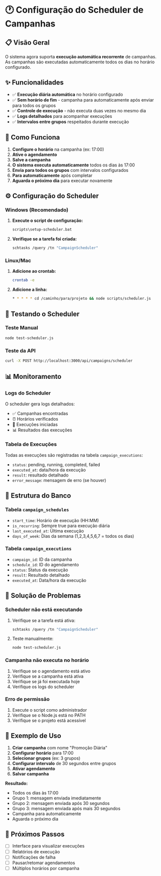 # 🕐 Configuração do Scheduler de Campanhas

## 📋 Visão Geral

O sistema agora suporta **execução automática recorrente** de campanhas. As campanhas são executadas automaticamente todos os dias no horário configurado.

## ✨ Funcionalidades

- ✅ **Execução diária automática** no horário configurado
- ✅ **Sem horário de fim** - campanha para automaticamente após enviar para todos os grupos
- ✅ **Controle de execução** - não executa duas vezes no mesmo dia
- ✅ **Logs detalhados** para acompanhar execuções
- ✅ **Intervalos entre grupos** respeitados durante execução

## 🚀 Como Funciona

1. **Configure o horário** na campanha (ex: 17:00)
2. **Ative o agendamento** 
3. **Salve a campanha**
4. **O sistema executa automaticamente** todos os dias às 17:00
5. **Envia para todos os grupos** com intervalos configurados
6. **Para automaticamente** após completar
7. **Aguarda o próximo dia** para executar novamente

## ⚙️ Configuração do Scheduler

### Windows (Recomendado)

1. **Execute o script de configuração:**
   ```bash
   scripts\setup-scheduler.bat
   ```

2. **Verifique se a tarefa foi criada:**
   ```bash
   schtasks /query /tn "CampaignScheduler"
   ```

### Linux/Mac

1. **Adicione ao crontab:**
   ```bash
   crontab -e
   ```

2. **Adicione a linha:**
   ```bash
   * * * * * cd /caminho/para/projeto && node scripts/scheduler.js
   ```

## 🧪 Testando o Scheduler

### Teste Manual
```bash
node test-scheduler.js
```

### Teste da API
```bash
curl -X POST http://localhost:3000/api/campaigns/scheduler
```

## 📊 Monitoramento

### Logs do Scheduler
O scheduler gera logs detalhados:
- ✅ Campanhas encontradas
- ⏰ Horários verificados
- 🚀 Execuções iniciadas
- 📊 Resultados das execuções

### Tabela de Execuções
Todas as execuções são registradas na tabela `campaign_executions`:
- `status`: pending, running, completed, failed
- `executed_at`: data/hora da execução
- `result`: resultado detalhado
- `error_message`: mensagem de erro (se houver)

## 🔧 Estrutura do Banco

### Tabela `campaign_schedules`
- `start_time`: Horário de execução (HH:MM)
- `is_recurring`: Sempre true para execução diária
- `last_executed_at`: Última execução
- `days_of_week`: Dias da semana (1,2,3,4,5,6,7 = todos os dias)

### Tabela `campaign_executions`
- `campaign_id`: ID da campanha
- `schedule_id`: ID do agendamento
- `status`: Status da execução
- `result`: Resultado detalhado
- `executed_at`: Data/hora da execução

## 🚨 Solução de Problemas

### Scheduler não está executando
1. Verifique se a tarefa está ativa:
   ```bash
   schtasks /query /tn "CampaignScheduler"
   ```

2. Teste manualmente:
   ```bash
   node test-scheduler.js
   ```

### Campanha não executa no horário
1. Verifique se o agendamento está ativo
2. Verifique se a campanha está ativa
3. Verifique se já foi executada hoje
4. Verifique os logs do scheduler

### Erro de permissão
1. Execute o script como administrador
2. Verifique se o Node.js está no PATH
3. Verifique se o projeto está acessível

## 📝 Exemplo de Uso

1. **Criar campanha** com nome "Promoção Diária"
2. **Configurar horário** para 17:00
3. **Selecionar grupos** (ex: 3 grupos)
4. **Configurar intervalo** de 30 segundos entre grupos
5. **Ativar agendamento**
6. **Salvar campanha**

**Resultado:**
- Todos os dias às 17:00
- Grupo 1: mensagem enviada imediatamente
- Grupo 2: mensagem enviada após 30 segundos
- Grupo 3: mensagem enviada após mais 30 segundos
- Campanha para automaticamente
- Aguarda o próximo dia

## 🎯 Próximos Passos

- [ ] Interface para visualizar execuções
- [ ] Relatórios de execução
- [ ] Notificações de falha
- [ ] Pausar/retomar agendamentos
- [ ] Múltiplos horários por campanha
